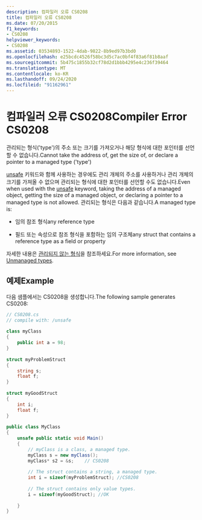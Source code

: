 ```yaml
---
description: 컴파일러 오류 CS0208
title: 컴파일러 오류 CS0208
ms.date: 07/20/2015
f1_keywords:
- CS0208
helpviewer_keywords:
- CS0208
ms.assetid: 03534893-1522-4dab-9822-8b9ed97b3bd0
ms.openlocfilehash: e25bcdc4526f58bc3d5c7ac0bf4f83a6f81b8aaf
ms.sourcegitcommit: 5b475c1855b32cf78d2d1bbb4295e4c236f39464
ms.translationtype: MT
ms.contentlocale: ko-KR
ms.lasthandoff: 09/24/2020
ms.locfileid: "91162961"
---
```

# <a name="compiler-error-cs0208"></a><span data-ttu-id="3d949-103">컴파일러 오류 CS0208</span><span class="sxs-lookup"><span data-stu-id="3d949-103">Compiler Error CS0208</span></span>

<span data-ttu-id="3d949-104">관리되는 형식('type')의 주소 또는 크기를 가져오거나 해당 형식에 대한 포인터를 선언할 수 없습니다.</span><span class="sxs-lookup"><span data-stu-id="3d949-104">Cannot take the address of, get the size of, or declare a pointer to a managed type ('type')</span></span>  
  
 <span data-ttu-id="3d949-105">[unsafe](../language-reference/keywords/unsafe.md) 키워드와 함께 사용하는 경우에도 관리 개체의 주소를 사용하거나 관리 개체의 크기를 가져올 수 없으며 관리되는 형식에 대한 포인터를 선언할 수도 없습니다.</span><span class="sxs-lookup"><span data-stu-id="3d949-105">Even when used with the [unsafe](../language-reference/keywords/unsafe.md) keyword, taking the address of a managed object, getting the size of a managed object, or declaring a pointer to a managed type is not allowed.</span></span> <span data-ttu-id="3d949-106">관리되는 형식은 다음과 같습니다.</span><span class="sxs-lookup"><span data-stu-id="3d949-106">A managed type is:</span></span>  
  
- <span data-ttu-id="3d949-107">임의 참조 형식</span><span class="sxs-lookup"><span data-stu-id="3d949-107">any reference type</span></span>  
  
- <span data-ttu-id="3d949-108">필드 또는 속성으로 참조 형식을 포함하는 임의 구조체</span><span class="sxs-lookup"><span data-stu-id="3d949-108">any struct that contains a reference type as a field or property</span></span>  
  
 <span data-ttu-id="3d949-109">자세한 내용은 [관리되지 않는 형식](../language-reference/builtin-types/unmanaged-types.md)을 참조하세요.</span><span class="sxs-lookup"><span data-stu-id="3d949-109">For more information, see [Unmanaged types](../language-reference/builtin-types/unmanaged-types.md).</span></span>  
  
## <a name="example"></a><span data-ttu-id="3d949-110">예제</span><span class="sxs-lookup"><span data-stu-id="3d949-110">Example</span></span>  

 <span data-ttu-id="3d949-111">다음 샘플에서는 CS0208을 생성합니다.</span><span class="sxs-lookup"><span data-stu-id="3d949-111">The following sample generates CS0208:</span></span>  
  
```csharp  
// CS0208.cs  
// compile with: /unsafe  
  
class myClass  
{  
    public int a = 98;  
}  
  
struct myProblemStruct  
{  
    string s;  
    float f;  
}  
  
struct myGoodStruct  
{  
    int i;  
    float f;  
}  
  
public class MyClass  
{  
    unsafe public static void Main()  
    {  
        // myClass is a class, a managed type.  
        myClass s = new myClass();
        myClass* s2 = &s;    // CS0208  
  
        // The struct contains a string, a managed type.  
        int i = sizeof(myProblemStruct); //CS0208  
  
        // The struct contains only value types.  
        i = sizeof(myGoodStruct); //OK  
  
    }  
}  
```
